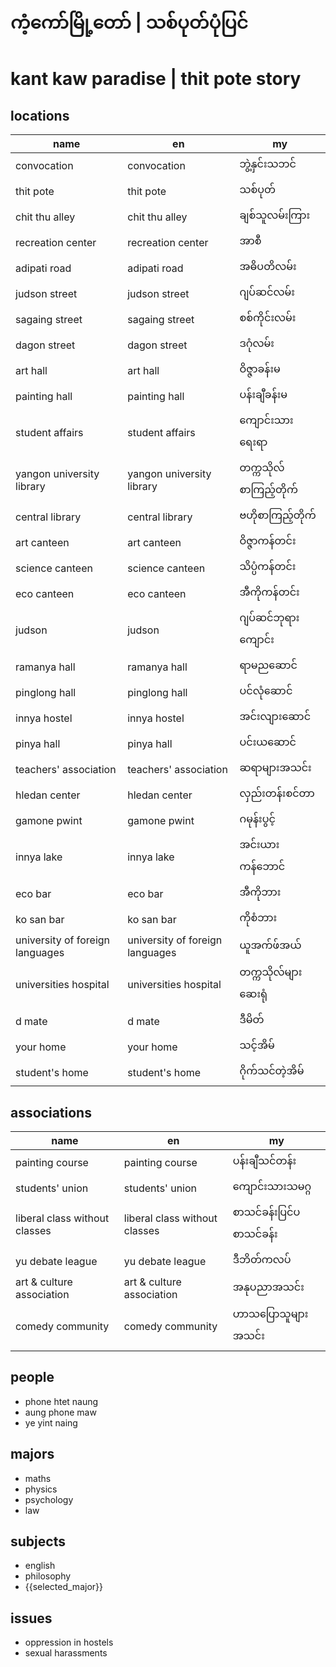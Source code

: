 # ကံ့ကော်မြို့တော် | သစ်ပုတ်ပုံပြင်

# kant kaw paradise | thit pote story

## locations

| name                            | en                              | my                    |
| ------------------------------- | ------------------------------- | --------------------- |
| convocation                     | convocation                     | ဘွဲ့နှင်းသဘင်         |
| thit pote                       | thit pote                       | သစ်ပုတ်               |
| chit thu alley                  | chit thu alley                  | ချစ်သူလမ်းကြား        |
| recreation center               | recreation center               | အာစီ                  |
| adipati road                    | adipati road                    | အဓိပတိလမ်း            |
| judson street                   | judson street                   | ဂျပ်ဆင်လမ်း           |
| sagaing street                  | sagaing street                  | စစ်ကိုင်းလမ်း         |
| dagon street                    | dagon street                    | ဒဂုံလမ်း              |
| art hall                        | art hall                        | ဝိဇ္ဇာခန်းမ           |
| painting hall                   | painting hall                   | ပန်းချီခန်းမ          |
| student affairs                 | student affairs                 | ကျောင်းသားရေးရာ       |
| yangon university library       | yangon university library       | တက္ကသိုလ်စာကြည့်တိုက် |
| central library                 | central library                 | ဗဟိုစာကြည့်တိုက်      |
| art canteen                     | art canteen                     | ဝိဇ္ဇာကန်တင်း         |
| science canteen                 | science canteen                 | သိပ္ပံကန်တင်း         |
| eco canteen                     | eco canteen                     | အီကိုကန်တင်း          |
| judson                          | judson                          | ဂျပ်ဆင်ဘုရားကျောင်း   |
| ramanya hall                    | ramanya hall                    | ရာမညဆောင်             |
| pinglong hall                   | pinglong hall                   | ပင်လုံဆောင်           |
| innya hostel                    | innya hostel                    | အင်းလျားဆောင်         |
| pinya hall                      | pinya hall                      | ပင်းယဆောင်            |
| teachers' association           | teachers' association           | ဆရာများအသင်း          |
| hledan center                   | hledan center                   | လှည်းတန်းစင်တာ        |
| gamone pwint                    | gamone pwint                    | ဂမုန်းပွင့်           |
| innya lake                      | innya lake                      | အင်းယားကန်ဘောင်       |
| eco bar                         | eco bar                         | အီကိုဘား              |
| ko san bar                      | ko san bar                      | ကိုစံဘား              |
| university of foreign languages | university of foreign languages | ယူအက်ဖ်အယ်            |
| universities hospital           | universities hospital           | တက္ကသိုလ်များဆေးရုံ   |
| d mate                          | d mate                          | ဒီမိတ်                |
| your home                       | your home                       | သင့်အိမ်              |
| student's home                  | student's home                  | ဂိုက်သင်တဲ့အိမ်       |

## associations
| name                          | en                            | my                      |
| ----------------------------- | ----------------------------- | ----------------------- |
| painting course               | painting course               | ပန်းချီသင်တန်း          |
| students' union               | students' union               | ကျောင်းသားသမဂ္ဂ         |
| liberal class without classes | liberal class without classes | စာသင်ခန်းပြင်ပစာသင်ခန်း |
| yu debate league              | yu debate league              | ဒီဘိတ်ကလပ်              |
| art & culture association     | art & culture association     | အနုပညာအသင်း             |
| comedy community              | comedy community              | ဟာ‌သပြောသူများအသင်း     |

## people
- phone htet naung
- aung phone maw
- ye yint naing

## majors
- maths
- physics
- psychology
- law

## subjects
- english
- philosophy
- {{selected_major}}

## issues
- oppression in hostels
- sexual harassments